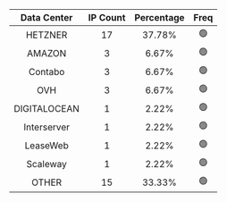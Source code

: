 | Data Center | IP Count | Percentage | Freq |
|:------------:|:--------:|:-----------:|:-----:|
| HETZNER | 17 | 37.78% | 🟢 |
| AMAZON | 3 | 6.67% | 🟢 |
| Contabo | 3 | 6.67% | 🟢 |
| OVH | 3 | 6.67% | 🟢 |
| DIGITALOCEAN | 1 | 2.22% | 🟢 |
| Interserver | 1 | 2.22% | 🟢 |
| LeaseWeb | 1 | 2.22% | 🟢 |
| Scaleway | 1 | 2.22% | 🟢 |
| OTHER | 15 | 33.33% | 🟢 |